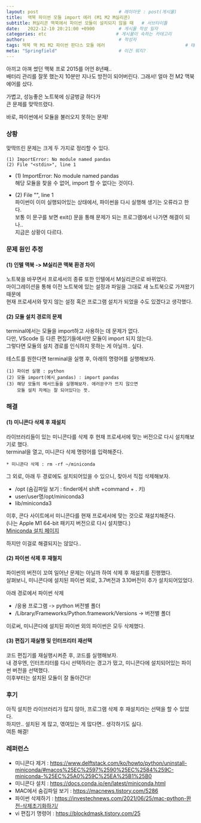 ```yaml
---
layout: post                              # 레이아웃 : post(게시물)
title:  맥북 파이썬 모듈 import 에러 (M1 M2 M실리콘)                           # 게시물의 제목
subtitle: M실리콘 맥북에서 파이썬 모듈이 설치되지 않을 때   # 서브타이틀
date:   2022-12-10 20:21:00 +0900         # 게시물 작성 일자
categories: etc                          # 게시물이 속하는 카테고리
author:                                   # 작성자
tags: 맥북 맥 M1 M2 파이썬 판다스 모듈 에러                              # 태그
meta: "Springfield"                       # 이건 뭐지?
---
```

<!--postNo: 연월일_002-->

아끼고 아껴 썼던 맥북 프로 2015를 어언 8년째..  
배터리 관리를 잘못 했는지 10분만 지나도 방전이 되어버린다.
그래서! 얼마 전 M2 맥북 에어를 샀다.  
  
가볍고, 성능좋은 노트북에 싱글벙글 하다가  
큰 문제를 맞딱뜨렸다.  
  
바로, 파이썬에서 모듈을 불러오지 못하는 문제!  
  
### 상황
맞딱뜨린 문제는 크게 두 가지로 정리할 수 있다.  

```Terminal
(1) ImportError: No module named pandas
(2) File "<stdin>", line 1
```
  
* (1) ImportError: No module named pandas  
해당 모듈을 찾을 수 없어, import 할 수 없다는 것이다.  
  
* (2) File "<stdin>", line 1  
파이썬이 이미 실행되어있는 상태에서, 파이썬을 다시 실행해 생기는 오류라고 한다.  
보통 이 문구를 보면 exit() 문을 통해 문제가 되는 프로그램에서 나가면 해결이 되나..  
지금은 상황이 다르다.  

### 문제 원인 추정
#### (1) 인텔 맥북 -> M실리콘 맥북 환경 차이  
노트북을 바꾸면서 프로세서의 종류 또한 인텔에서 M실리콘으로 바뀌었다.  
마이그레이션을 통해 이전 노트북에 있는 설정과 파일을 그대로 새 노트북으로 가져왔기 때문에  
현재 프로세서와 맞지 않는 설정 혹은 프로그램 설치가 되었을 수도 있겠다고 생각했다.
  
#### (2) 모듈 설치 경로의 문제  
terminal에서는 모듈을 import하고 사용하는 데 문제가 없다.  
다만, VScode 등 다른 편집기들에서만 모듈이 import 되지 않는다.  
그렇다면 모듈의 설치 경로를 인식하지 못하는 게 아닐까.. 싶다.  
  
테스트를 원한다면 terminal을 실행 후, 아래의 명령어를 실행해보자.  
```Terminal
(1) 파이썬 실행 : python
(2) 모듈 import(예시_pandas) : import pandas
(3) 해당 모듈의 메서드들을 실행해보자. 에러문구가 뜨지 않으면
    모듈 설치 자체는 잘 되어있다는 뜻.
```
  
### 해결  
#### (1) 미니콘다 삭제 후 재설치  
라이브러리들이 있는 미니콘다를 삭제 후 현재 프로세서에 맞는 버전으로 다시 설치해보기로 했다.  
terminal을 열고, 미니콘다 삭제 명령어를 입력해준다.  
```Terminal
* 미니콘다 삭제 : rm -rf ~/miniconda
```
  
그 외로, 아래 두 경로에도 설치되어있을 수 있으니, 찾아서 직접 삭제해보자.  
- /opt (숨김파일 보기 : finder에서 shift +command + . 키)  
- user/user명/opt/miniconda3  
- lib/miniconda3  
  
이후, 콘다 사이트에서 미니콘다를 현재 프로세서에 맞는 것으로 재설치해준다.  
(나는 Apple M1 64-bit 패키지 버전으로 다시 설치했다.)  
[Miniconda 설치 페이지](https://docs.conda.io/en/latest/miniconda.html)  
  
하지만 이걸로 해결되지는 않았다..  

#### (2) 파이썬 삭제 후 재철치  
파이썬의 버전이 꼬여 일어난 문제는 아닐까 하여 삭제 후 재설치를 진행했다.  
살펴보니, 미니콘다에 설치된 파이썬 외로, 3.7버전과 3.10버전이 추가 설치되어있었다.  
  
아래 경로에서 파이썬 삭제  
- /응용 프로그램 -> python 버전별 폴더  
- /Library/Frameworks/Python.framework/Versions -> 버전별 폴더  
  
이로써, 미니콘다에 설치된 파이썬 외의 파이썬은 모두 삭제했다.  
  
#### (3) 편집기 재실행 및 인터프리터 재선택  
코드 편집기를 재실행시켜준 후, 코드를 실행해보자.  
내 경우엔, 인터프리터를 다시 선택하라는 경고가 떴고, 미니콘다에 설치되어있는 파이썬 버전을 선택했다.  
이후부터는 설치된 모듈이 잘 돌아간다!  
  
### 후기  
아직 설치한 라이브러리가 많지 않아, 프로그램 삭제 후 재설치라는 선택을 할 수 있었다.  
하지만.. 설치된 게 많고, 엮여있는 게 많다면.. 생각하기도 싫다.  
여튼 해결!  
  
### 레퍼런스  
* 미니콘다 제거 : https://www.delftstack.com/ko/howto/python/uninstall-miniconda/#macos%25EC%2597%2590%25EC%2584%259C-miniconda-%25EC%25A0%259C%25EA%25B1%25B0  
* 미니콘다 설치 : https://docs.conda.io/en/latest/miniconda.html  
* MAC에서 숨김파일 보기 : https://macnews.tistory.com/5286  
* 파이썬 삭제하기 : https://investechnews.com/2021/06/25/mac-python-완전-삭제초기화하기/  
* vi 편집기 명령어 : https://blockdmask.tistory.com/25  

